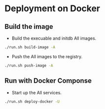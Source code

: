 # Deployment on Docker

## Build the image

- Build the execuable and initdb All images.

```bash
./run.sh build-image -A
```

- Push the All images to the registry.

```bash
./run.sh push-image -A
```

## Run with Docker Componse

- Start up the All services.

```bash
./run.sh deploy-docker -U
```
